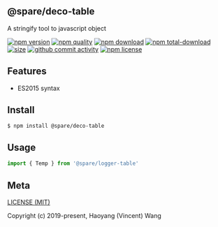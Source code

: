 ## @spare/deco-table
A stringify tool to javascript object

[![npm version][npm-image]][npm-url]
[![npm quality][quality-image]][quality-url]
[![npm download][download-image]][npm-url]
[![npm total-download][total-download-image]][npm-url]
[![size][size]][size-url]
[![github commit activity][commit-image]][github-url]
[![npm license][license-image]][npm-url]

## Features

- ES2015 syntax

## Install
```console
$ npm install @spare/deco-table
```

## Usage
```js
import { Temp } from '@spare/logger-table'
```

## Meta
[LICENSE (MIT)](/LICENSE)

Copyright (c) 2019-present, Haoyang (Vincent) Wang

[//]: <> (Shields)
[npm-image]: https://img.shields.io/npm/v/@spare/deco-table.svg?style=flat-square
[quality-image]: http://npm.packagequality.com/shield/@spare/deco-table.svg?style=flat-square
[download-image]: https://img.shields.io/npm/dm/@spare/deco-table.svg?style=flat-square
[total-download-image]:https://img.shields.io/npm/dt/@spare/deco-table.svg?style=flat-square
[license-image]: https://img.shields.io/npm/l/@spare/deco-table.svg?style=flat-square
[commit-image]: https://img.shields.io/github/commit-activity/y/hoyeungw/@spare/deco-table?style=flat-square
[size]: https://flat.badgen.net/packagephobia/install/@spare/deco-table

[//]: <> (Link)
[npm-url]: https://npmjs.org/package/@spare/deco-table
[quality-url]: http://packagequality.com/#?package=@spare/deco-table
[github-url]: https://github.com/hoyeungw/@spare/deco-table
[size-url]: https://packagephobia.now.sh/result?p=@spare/deco-table
